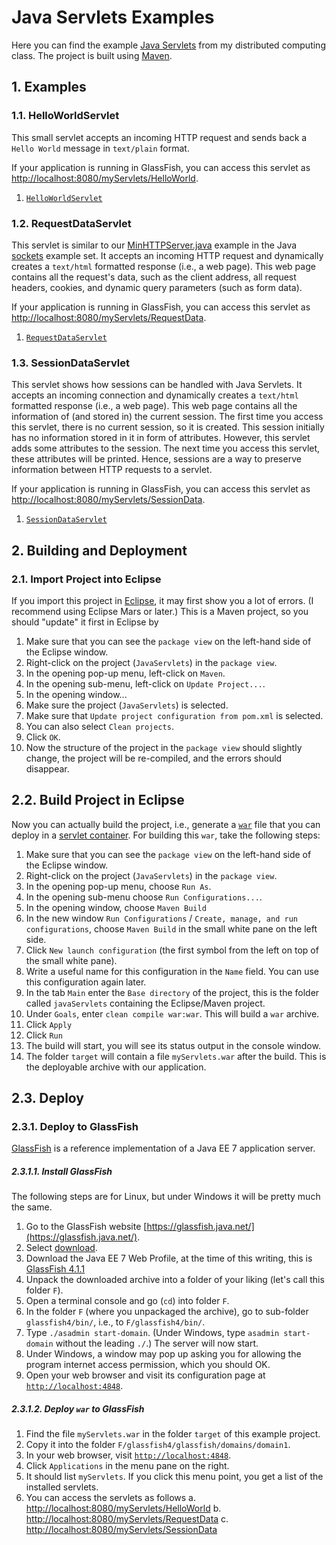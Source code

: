 # Java Servlets Examples

Here you can find the example [Java Servlets](https://en.wikipedia.org/wiki/Java_Servlet) from my distributed computing class. The project is built using [Maven](http://maven.apache.org/).

## 1. Examples

### 1.1. HelloWorldServlet

This small servlet accepts an incoming HTTP request and sends back a `Hello World` message in `text/plain` format.

If your application is running in GlassFish, you can access this servlet as [http://localhost:8080/myServlets/HelloWorld](http://localhost:8080/myServlets/HelloWorld).

1. [`HelloWorldServlet`](http://github.com/thomasWeise/distributedComputingExamples/tree/master/javaServlets/src/main/java/myServlets/HelloWorldServlet.java)

### 1.2. RequestDataServlet

This servlet is similar to our [MinHTTPServer.java](http://github.com/thomasWeise/distributedComputingExamples/tree/master/sockets/java/src/MinHTTPServer.java) example in the Java [sockets](http://github.com/thomasWeise/distributedComputingExamples/tree/master/sockets/java/) example set. It accepts an incoming HTTP request and dynamically creates a `text/html` formatted response (i.e., a web page). This web page contains all the request's data, such as the client address, all request headers, cookies, and dynamic query parameters (such as form data).

If your application is running in GlassFish, you can access this servlet as [http://localhost:8080/myServlets/RequestData](http://localhost:8080/myServlets/RequestData).

1. [`RequestDataServlet`](http://github.com/thomasWeise/distributedComputingExamples/tree/master/javaServlets/src/main/java/myServlets/RequestDataServlet.java)

### 1.3. SessionDataServlet

This servlet shows how sessions can be handled with Java Servlets. It accepts an incoming connection and dynamically creates a `text/html` formatted response (i.e., a web page). This web page contains all the information of (and stored in) the current session. The first time you access this servlet, there is no current session, so it is created. This session initially has no information stored in it in form of attributes. However, this servlet adds some attributes to the session. The next time you access this servlet, these attributes will be printed. Hence, sessions are a way to preserve information between HTTP requests to a servlet.

If your application is running in GlassFish, you can access this servlet as [http://localhost:8080/myServlets/SessionData](http://localhost:8080/myServlets/SessionData).

1. [`SessionDataServlet`](http://github.com/thomasWeise/distributedComputingExamples/tree/master/javaServlets/src/main/java/myServlets/SessionDataServlet.java)

## 2. Building and Deployment

### 2.1. Import Project into Eclipse

If you import this project in [Eclipse](http://www.eclipse.org), it may first show you a lot of errors. (I recommend using Eclipse Mars or later.) This is a Maven project, so you should "update" it first in Eclipse by

1. Make sure that you can see the `package view` on the left-hand side of the Eclipse window.
2. Right-click on the project (`JavaServlets`) in the `package view`.
3. In the opening pop-up menu, left-click on `Maven`.
4. In the opening sub-menu, left-click on `Update Project...`.
5. In the opening window...
  1. Make sure the project (`JavaServlets`) is selected.
  2. Make sure that `Update project configuration from pom.xml` is selected.
  3. You can also select `Clean projects`.
  4. Click `OK`.
6. Now the structure of the project in the `package view` should slightly change, the project will be re-compiled, and the errors should disappear.


## 2.2. Build Project in Eclipse

Now you can actually build the project, i.e., generate a [`war`](https://en.wikipedia.org/wiki/WAR_file_format_%28Sun%29) file that you can deploy in a [servlet container](https://en.wikipedia.org/wiki/Web_container). For building this `war`, take the following steps:

1. Make sure that you can see the `package view` on the left-hand side of the Eclipse window.
2. Right-click on the project (`JavaServlets`) in the `package view`.
3. In the opening pop-up menu, choose `Run As`.
4. In the opening sub-menu choose `Run Configurations...`.
5. In the opening window, choose `Maven Build`
6. In the new window `Run Configurations` / `Create, manage, and run configurations`, choose `Maven Build` in the small white pane on the left side.
7. Click `New launch configuration` (the first symbol from the left on top of the small white pane).
8. Write a useful name for this configuration in the `Name` field. You can use this configuration again later.
9. In the tab `Main` enter the `Base directory` of the project, this is the folder called `javaServlets` containing the Eclipse/Maven project.
10. Under `Goals`, enter `clean compile war:war`. This will build a `war` archive.
11. Click `Apply`
12. Click `Run`
13. The build will start, you will see its status output in the console window.
14. The folder `target` will contain a file `myServlets.war` after the build. This is the deployable archive with our application.

## 2.3. Deploy

### 2.3.1. Deploy to GlassFish

[GlassFish](https://glassfish.java.net/) is a reference implementation of a Java EE 7 application server.

##### 2.3.1.1. Install GlassFish

The following steps are for Linux, but under Windows it will be pretty much the same.

1. Go to the GlassFish website [https://glassfish.java.net/](https://glassfish.java.net/).
2. Select [download](https://glassfish.java.net/download.html).
3. Download the Java EE 7 Web Profile, at the time of this writing, this is [GlassFish 4.1.1](http://download.java.net/glassfish/4.1.1/release/glassfish-4.1.1-web.zip)
4. Unpack the downloaded archive into a folder of your liking (let's call this folder `F`).
5. Open a terminal console and go (`cd`) into folder `F`.
6. In the folder `F` (where you unpackaged the archive), go to sub-folder `glassfish4/bin/`, i.e., to `F/glassfish4/bin/`.
7. Type `./asadmin start-domain`. (Under Windows, type `asadmin start-domain` without the leading `./`.) The server will now start.
8. Under Windows, a window may pop up asking you for allowing the program internet access permission, which you should OK.
9. Open your web browser and visit its configuration page at [`http://localhost:4848`](http://localhost:4848).

##### 2.3.1.2. Deploy `war` to GlassFish

1. Find the file `myServlets.war` in the folder `target` of this example project.
2. Copy it into the folder `F/glassfish4/glassfish/domains/domain1`.
3. In your web browser, visit [`http://localhost:4848`](http://localhost:4848).
4. Click `Applications` in the menu pane on the right.
5. It should list `myServlets`. If you click this menu point, you get a list of the installed servlets.
6. You can access the servlets as follows
  a. [http://localhost:8080/myServlets/HelloWorld](http://localhost:8080/myServlets/HelloWorld)
  b. [http://localhost:8080/myServlets/RequestData](http://localhost:8080/myServlets/RequestData)
  c. [http://localhost:8080/myServlets/SessionData](http://localhost:8080/myServlets/SessionData)